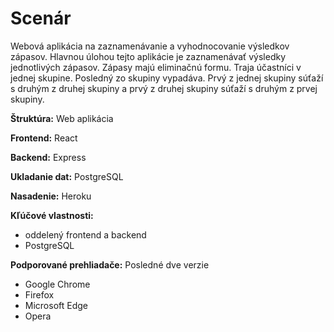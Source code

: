 # Scenár

Webová aplikácia na zaznamenávanie a vyhodnocovanie výsledkov zápasov.
Hlavnou úlohou tejto aplikácie je zaznamenávať výsledky jednotlivých zápasov.
Zápasy majú eliminačnú formu. Traja účastníci v jednej skupine. Posledný zo skupiny vypadáva. Prvý z jednej skupiny súťaží s druhým z druhej skupiny a prvý z druhej skupiny súťaží s druhým z prvej skupiny.

**Štruktúra:** Web aplikácia

**Frontend:** React

**Backend:** Express

**Ukladanie dat:** PostgreSQL

**Nasadenie:** Heroku

**Kľúčové vlastnosti:**

- oddelený frontend a backend
- PostgreSQL

**Podporované prehliadače:** Posledné dve verzie

- Google Chrome
- Firefox
- Microsoft Edge
- Opera

